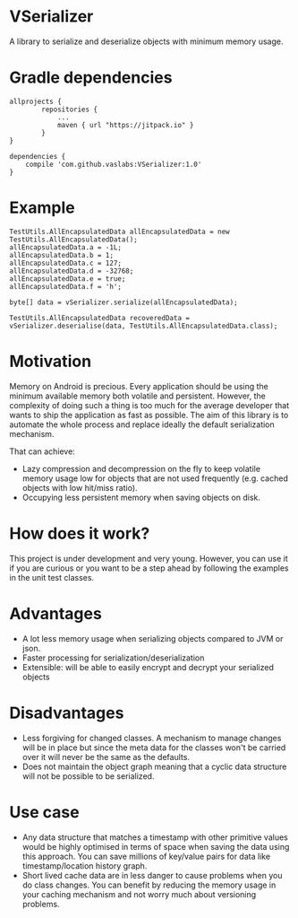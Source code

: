 # VSerializer
A library to serialize and deserialize objects with minimum memory usage.

# Gradle dependencies
```
allprojects {
		repositories {
			...
			maven { url "https://jitpack.io" }
		}
}
```

```
dependencies {
    compile 'com.github.vaslabs:VSerializer:1.0'
}
```

# Example
```
TestUtils.AllEncapsulatedData allEncapsulatedData = new TestUtils.AllEncapsulatedData();
allEncapsulatedData.a = -1L;
allEncapsulatedData.b = 1;
allEncapsulatedData.c = 127;
allEncapsulatedData.d = -32768;
allEncapsulatedData.e = true;
allEncapsulatedData.f = 'h';

byte[] data = vSerializer.serialize(allEncapsulatedData);

TestUtils.AllEncapsulatedData recoveredData = vSerializer.deserialise(data, TestUtils.AllEncapsulatedData.class);
```
# Motivation

Memory on Android is precious. Every application should be using the minimum available memory both volatile and persistent.
However, the complexity of doing such a thing is too much for the average developer that wants to ship the application as 
fast as possible. The aim of this library is to automate the whole process and replace ideally the default serialization mechanism.

That can achieve:
- Lazy compression and decompression on the fly to keep volatile memory usage low for objects that are not used frequently (e.g. cached objects with low hit/miss ratio).
- Occupying less persistent memory when saving objects on disk.


# How does it work?

This project is under development and very young. However, you can use it if you are curious or you want to be a step ahead by 
following the examples in the unit test classes.

# Advantages
- A lot less memory usage when serializing objects compared to JVM or json.
- Faster processing for serialization/deserialization
- Extensible: will be able to easily encrypt and decrypt your serialized objects

# Disadvantages
- Less forgiving for changed classes. A mechanism to manage changes will be in place but since the meta data for the classes won't be carried over it will never be the same as the defaults.
- Does not maintain the object graph meaning that a cyclic data structure will not be possible to be serialized.

# Use case
- Any data structure that matches a timestamp with other primitive values would be highly optimised in terms of space when saving the data using this approach. You can save millions of key/value pairs for data like timestamp/location history graph.
- Short lived cache data are in less danger to cause problems when you do class changes. You can benefit by reducing the memory usage in your caching mechanism and not worry much about versioning problems.
